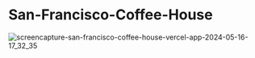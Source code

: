 # San-Francisco-Coffee-House
![screencapture-san-francisco-coffee-house-vercel-app-2024-05-16-17_32_35](https://github.com/XJOKZVO/San-Francisco-Coffee-House/assets/97549742/32fbbb6d-49b2-44ff-a3ad-9ad23f8362fd)
